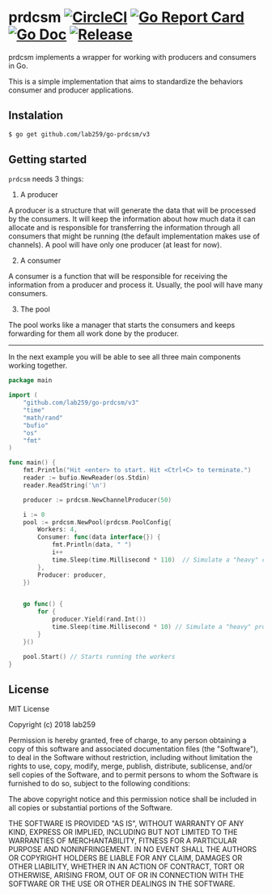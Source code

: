 # prdcsm [![CircleCI](https://circleci.com/gh/lab259/go-prdcsm.svg?style=shield)](https://circleci.com/gh/lab259/go-prdcsm) [![Go Report Card](https://goreportcard.com/badge/github.com/lab259/go-prdcsm)](https://goreportcard.com/report/github.com/lab259/go-prdcsm) [![Go Doc](https://img.shields.io/badge/godoc-reference-blue.svg?style=shield)](http://godoc.org/github.com/lab259/go-prdcsm) [![Release](https://img.shields.io/github/release/lab259/go-prdcsm.svg?style=shield)](https://github.com/lab259/go-prdcsm/releases/latest)

prdcsm implements a wrapper for working with producers and consumers in
Go.

This is a simple implementation that aims to standardize the behaviors
consumer and producer applications.

## Instalation

```bash
$ go get github.com/lab259/go-prdcsm/v3
```

## Getting started

`prdcsm` needs 3 things:
1. A producer

A producer is a structure that will generate the data that will be processed by
the consumers. It will keep the information about how much data it can allocate
and is responsible for transferring the information through all consumers that
might be running (the default implementation makes use of channels). A pool will
have only one producer (at least for now).

2. A consumer

A consumer is a function that will be responsible for receiving the information
from a producer and process it. Usually, the pool will have many consumers.

3. The pool

The pool works like a manager that starts the consumers and keeps forwarding for
them all work done by the producer.

---

In the next example you will be able to see all three main components working
together.

```go
package main

import (
    "github.com/lab259/go-prdcsm/v3"
    "time"
    "math/rand"
    "bufio"
    "os"
    "fmt"
)

func main() {
    fmt.Println("Hit <enter> to start. Hit <Ctrl+C> to terminate.")
    reader := bufio.NewReader(os.Stdin)
    reader.ReadString('\n')

    producer := prdcsm.NewChannelProducer(50)

    i := 0
    pool := prdcsm.NewPool(prdcsm.PoolConfig{
        Workers: 4,
        Consumer: func(data interface{}) {
            fmt.Println(data, " ")
            i++
            time.Sleep(time.Millisecond * 110)  // Simulate a "heavy" consumer proccess.
        },
        Producer: producer,
    })


    go func() {
        for {
            producer.Yield(rand.Int())
            time.Sleep(time.Millisecond * 10) // Simulate a "heavy" producer proccess.
        }
    }()

    pool.Start() // Starts running the workers
}
```

## License

MIT License

Copyright (c) 2018 lab259

Permission is hereby granted, free of charge, to any person obtaining a copy
of this software and associated documentation files (the "Software"), to deal
in the Software without restriction, including without limitation the rights
to use, copy, modify, merge, publish, distribute, sublicense, and/or sell
copies of the Software, and to permit persons to whom the Software is
furnished to do so, subject to the following conditions:

The above copyright notice and this permission notice shall be included in all
copies or substantial portions of the Software.

THE SOFTWARE IS PROVIDED "AS IS", WITHOUT WARRANTY OF ANY KIND, EXPRESS OR
IMPLIED, INCLUDING BUT NOT LIMITED TO THE WARRANTIES OF MERCHANTABILITY,
FITNESS FOR A PARTICULAR PURPOSE AND NONINFRINGEMENT. IN NO EVENT SHALL THE
AUTHORS OR COPYRIGHT HOLDERS BE LIABLE FOR ANY CLAIM, DAMAGES OR OTHER
LIABILITY, WHETHER IN AN ACTION OF CONTRACT, TORT OR OTHERWISE, ARISING FROM,
OUT OF OR IN CONNECTION WITH THE SOFTWARE OR THE USE OR OTHER DEALINGS IN THE
SOFTWARE.
